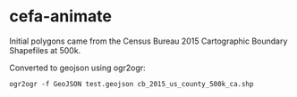 # cefa-animate


Initial polygons came from the Census Bureau 2015 Cartographic Boundary Shapefiles at 500k.

Converted to geojson using ogr2ogr:
```
ogr2ogr -f GeoJSON test.geojson cb_2015_us_county_500k_ca.shp
```